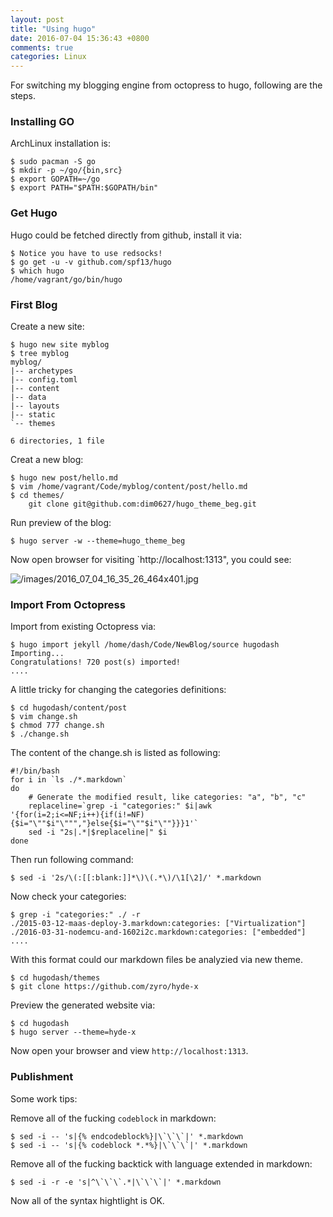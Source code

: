 ```yaml
---
layout: post
title: "Using hugo"
date: 2016-07-04 15:36:43 +0800
comments: true
categories: Linux
---
```

For switching my blogging engine from octopress to hugo, following are the steps.    

### Installing GO
ArchLinux installation is:    

```
$ sudo pacman -S go
$ mkdir -p ~/go/{bin,src}
$ export GOPATH=~/go
$ export PATH="$PATH:$GOPATH/bin"
```
### Get Hugo
Hugo could be fetched directly from github, install it via:    

```
$ Notice you have to use redsocks!
$ go get -u -v github.com/spf13/hugo
$ which hugo
/home/vagrant/go/bin/hugo
```

### First Blog
Create a new site:    

```
$ hugo new site myblog
$ tree myblog
myblog/
|-- archetypes
|-- config.toml
|-- content
|-- data
|-- layouts
|-- static
`-- themes

6 directories, 1 file
```
Creat a new blog:    

```
$ hugo new post/hello.md
$ vim /home/vagrant/Code/myblog/content/post/hello.md
$ cd themes/
    git clone git@github.com:dim0627/hugo_theme_beg.git
```
Run preview of the blog:    

```
$ hugo server -w --theme=hugo_theme_beg
```
Now open browser for visiting `http://localhost:1313", you could see:    

![/images/2016_07_04_16_35_26_464x401.jpg](/images/2016_07_04_16_35_26_464x401.jpg)    

### Import From Octopress
Import from existing Octopress via:    

```
$ hugo import jekyll /home/dash/Code/NewBlog/source hugodash
Importing...
Congratulations! 720 post(s) imported!
....
```
A little tricky for changing the categories definitions:    

```
$ cd hugodash/content/post
$ vim change.sh
$ chmod 777 change.sh
$ ./change.sh
```
The content of the change.sh is listed as following:     

```
#!/bin/bash
for i in `ls ./*.markdown`
do
	# Generate the modified result, like categories: "a", "b", "c"
	replaceline=`grep -i "categories:" $i|awk
'{for(i=2;i<=NF;i++){if(i!=NF){$i="\""$i"\""","}else{$i="\""$i"\""}}}1'`
	sed -i "2s|.*|$replaceline|" $i
done
```
Then run following command:    

```
$ sed -i '2s/\(:[[:blank:]]*\)\(.*\)/\1[\2]/' *.markdown
```
Now check your categories:    

```
$ grep -i "categories:" ./ -r
./2015-03-12-maas-deploy-3.markdown:categories: ["Virtualization"]
./2016-03-31-nodemcu-and-1602i2c.markdown:categories: ["embedded"]
....
```
With this format could our markdown files be analyzied via new theme.  

```
$ cd hugodash/themes
$ git clone https://github.com/zyro/hyde-x
``` 

Preview the generated website via:     

```
$ cd hugodash
$ hugo server --theme=hyde-x
```
Now open your browser and view `http://localhost:1313`.    

### Publishment
Some work tips:    

Remove all of the fucking `codeblock` in markdown:    

```
$ sed -i -- 's|{% endcodeblock%}|\`\`\`|' *.markdown
$ sed -i -- 's|{% codeblock *.*%}|\`\`\`|' *.markdown
``` 

Remove all of the fucking backtick with language extended in markdown:    

```
$ sed -i -r -e 's|^\`\`\`.*|\`\`\`|' *.markdown
```
Now all of the syntax hightlight is OK.      
